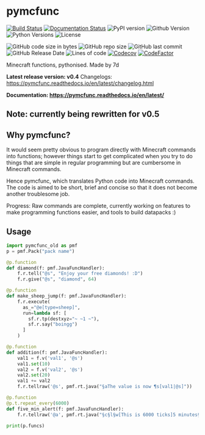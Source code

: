 # pymcfunc

[![Build Status](https://travis-ci.com/iiiii7d/pymcfunc.svg?branch=main)](https://travis-ci.com/iiiii7d/pymcfunc)
[![Documentation Status](https://readthedocs.org/projects/pymcfunc/badge/?version=latest)](https://pymcfunc.readthedocs.io/en/latest/?badge=latest)
![PyPI version](https://img.shields.io/pypi/v/pymcfunc)
![Github Version](https://img.shields.io/github/v/release/iiiii7d/pymcfunc?include_prereleases)
![Python Versions](https://img.shields.io/pypi/pyversions/pymcfunc)
![License](https://img.shields.io/github/license/iiiii7d/pymcfunc)

![GitHub code size in bytes](https://img.shields.io/github/languages/code-size/iiiii7d/pymcfunc)
![GitHub repo size](https://img.shields.io/github/repo-size/iiiii7d/pymcfunc)
![GitHub last commit](https://img.shields.io/github/last-commit/iiiii7d/pymcfunc)
![GitHub Release Date](https://img.shields.io/github/release-date-pre/iiiii7d/pymcfunc)
![Lines of code](https://img.shields.io/tokei/lines/github/iiiii7d/pymcfunc)
[![Codecov](https://codecov.io/gh/iiiii7d/pymcfunc/branch/main/graph/badge.svg?token=BS3UCSBO41)](https://codecov.io/gh/iiiii7d/pymcfunc)
[![CodeFactor](https://www.codefactor.io/repository/github/iiiii7d/pymcfunc/badge)](https://www.codefactor.io/repository/github/iiiii7d/pymcfunc)

Minecraft functions, pythonised. Made by 7d

**Latest release version: v0.4**
Changelogs: https://pymcfunc.readthedocs.io/en/latest/changelog.html

**Documentation: https://pymcfunc.readthedocs.io/en/latest/**

## Note: currently being rewritten for v0.5

## Why pymcfunc?
It would seem pretty obvious to program directly with Minecraft commands into functions;
however things start to get complicated when you try to do things that are simple in regular
programming but are cumbersome in Minecraft commands.

Hence pymcfunc, which translates Python code into Minecraft commands. The code is aimed to be
short, brief and concise so that it does not become another troublesome job.

Progress: Raw commands are complete, currently working on features to make programming functions easier,
and tools to build datapacks :)

## Usage

```python
import pymcfunc_old as pmf
p = pmf.Pack("pack name")

@p.function
def diamond(f: pmf.JavaFuncHandler):
    f.r.tell("@s", "Enjoy your free diamonds! :D")
    f.r.give("@s", "diamond", 64)

@p.function
def make_sheep_jump(f: pmf.JavaFuncHandler):
    f.r.execute(
      as_="@e[type=sheep]",
      run=lambda sf: [
        sf.r.tp(destxyz="~ ~1 ~"),
        sf.r.say("boingg")
      ]
    )

@p.function
def addition(f: pmf.JavaFuncHandler):
    val1 = f.v('val1', '@s')
    val1.set(10)
    val2 = f.v('val2', '@s')
    val2.set(20)
    val1 += val2
    f.r.tellraw('@s', pmf.rt.java("§aThe value is now ¶s[val1|@s]"))

@p.function
@p.t.repeat_every(6000)
def five_min_alert(f: pmf.JavaFuncHandler):
    f.r.tellraw('@a', pmf.rt.java("§c§l§w[This is 6000 ticks]5 minutes§xw have passed!"))

print(p.funcs)
```